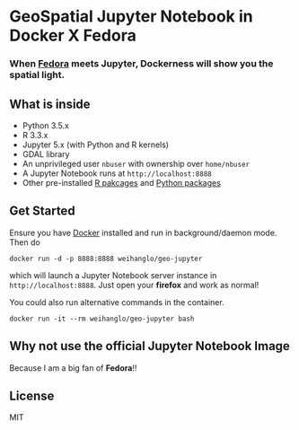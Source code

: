 GeoSpatial Jupyter Notebook in Docker X Fedora
==============================================

### When [Fedora](https://getfedora.org/) meets Jupyter, Dockerness will show you the spatial light.

## What is inside

- Python 3.5.x
- R 3.3.x
- Jupyter 5.x (with Python and R kernels)
- GDAL library
- An unprivileged user `nbuser` with ownership over `home/nbuser`
- A Jupyter Notebook runs at `http://localhost:8888`
- Other pre-installed [R pakcages](Rpackages.R) and [Python packages](http://example.com)


## Get Started

Ensure you have [Docker](https://www.docker.com/) installed and run in background/daemon mode.
Then do

```
docker run -d -p 8888:8888 weihanglo/geo-jupyter
```

which will launch a Jupyter Notebook server instance in `http://localhost:8888`.
Just open your **firefox** and work as normal!

You could also run alternative commands in the container.

```
docker run -it --rm weihanglo/geo-jupyter bash
```


## Why not use the official Jupyter Notebook Image

Because I am a big fan of **Fedora**!!

## License

MIT
